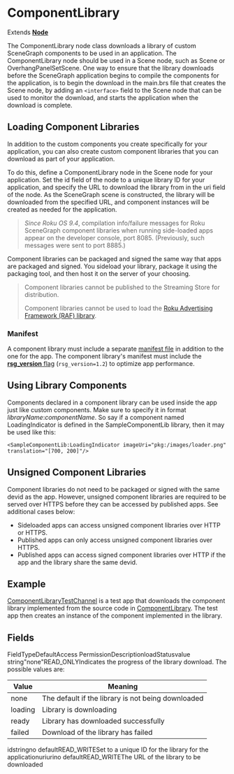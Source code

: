 ComponentLibrary
================

Extends [**Node**](/docs/references/scenegraph/node.md)

The ComponentLibrary node class downloads a library of custom SceneGraph components to be used in an application. The ComponentLibrary node should be used in a Scene node, such as Scene or OverhangPanelSetScene. One way to ensure that the library downloads before the SceneGraph application begins to compile the components for the application, is to begin the download in the main.brs file that creates the Scene node, by adding an `<interface>` field to the Scene node that can be used to monitor the download, and starts the application when the download is complete.

Loading Component Libraries
---------------------------

In addition to the custom components you create specifically for your application, you can also create custom component libraries that you can download as part of your application.

To do this, define a ComponentLibrary node in the Scene node for your application. Set the id field of the node to a unique library ID for your application, and specify the URL to download the library from in the uri field of the node. As the SceneGraph scene is constructed, the library will be downloaded from the specified URL, and component instances will be created as needed for the application.

> _Since Roku OS 9.4_, compilation info/failure messages for Roku SceneGraph component libraries when running side-loaded apps appear on the developer console, port 8085. (Previously, such messages were sent to port 8885.)

Component libraries can be packaged and signed the same way that apps are packaged and signed. You sideload your library, package it using the packaging tool, and then host it on the server of your choosing.

> Component libraries cannot be published to the Streaming Store for distribution.
> 
> Component libraries cannot be used to load the [Roku Advertising Framework (RAF) library](/docs/developer-program/advertising/integrating-roku-advertising-framework.md).

### Manifest

A component library must include a separate [manifest file](/docs/developer-program/getting-started/architecture/channel-manifest.md) in addition to the one for the app. The component library's manifest must include the [**rsg\_version** flag](/docs/developer-program/getting-started/architecture/channel-manifest.md#special-purpose-attributes) (`rsg_version=1.2`) to optimize app performance.

Using Library Components
------------------------

Components declared in a component library can be used inside the app just like custom components. Make sure to specify it in format _libraryName_:_componentName_. So say if a component named LoadingIndicator is defined in the SampleComponentLib library, then it may be used like this:

    <SampleComponentLib:LoadingIndicator imageUri="pkg:/images/loader.png" translation="[700, 200]"/>
    

Unsigned Component Libraries
----------------------------

Component libraries do not need to be packaged or signed with the same devid as the app. However, unsigned component libraries are required to be served over HTTPS before they can be accessed by published apps. See additional cases below:

*   Sideloaded apps can access unsigned component libraries over HTTP or HTTPS.
*   Published apps can only access unsigned component libraries over HTTPS.
*   Published apps can access signed component libraries over HTTP if the app and the library share the same devid.

Example
-------

[ComponentLibraryTestChannel](https://github.com/rokudev/samples/tree/master/utilities) is a test app that downloads the component library implemented from the source code in [ComponentLibrary](https://github.com/rokudev/samples/tree/master/utilities). The test app then creates an instance of the component implemented in the library.

Fields
------

FieldTypeDefaultAccess PermissionDescriptionloadStatusvalue string"none"READ\_ONLYIndicates the progress of the library download. The possible values are:

| Value | Meaning |
| --- | --- |
| none | The default if the library is not being downloaded |
| loading | Library is downloading |
| ready | Library has downloaded successfully |
| failed | Download of the library has failed |

idstringno defaultREAD\_WRITESet to a unique ID for the library for the applicationuriurino defaultREAD\_WRITEThe URL of the library to be downloaded